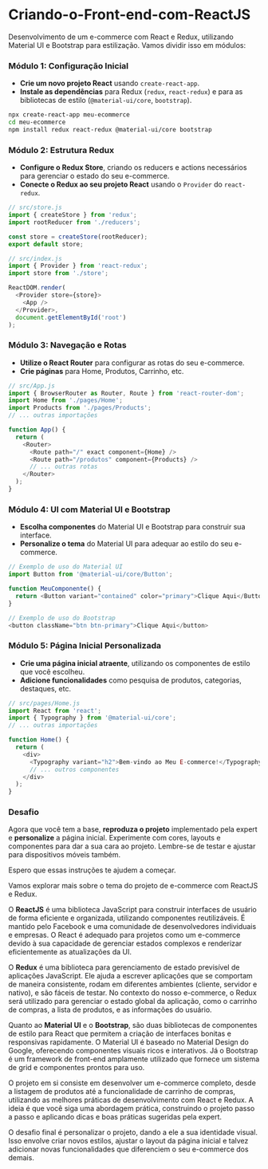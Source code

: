 # Criando-o-Front-end-com-ReactJS

Desenvolvimento de um e-commerce com React e Redux, utilizando Material UI e Bootstrap para estilização. Vamos dividir isso em módulos:

### Módulo 1: Configuração Inicial
- **Crie um novo projeto React** usando `create-react-app`.
- **Instale as dependências** para Redux (`redux`, `react-redux`) e para as bibliotecas de estilo (`@material-ui/core`, `bootstrap`).

```bash
npx create-react-app meu-ecommerce
cd meu-ecommerce
npm install redux react-redux @material-ui/core bootstrap
```

### Módulo 2: Estrutura Redux
- **Configure o Redux Store**, criando os reducers e actions necessários para gerenciar o estado do seu e-commerce.
- **Conecte o Redux ao seu projeto React** usando o `Provider` do `react-redux`.

```javascript
// src/store.js
import { createStore } from 'redux';
import rootReducer from './reducers';

const store = createStore(rootReducer);
export default store;

// src/index.js
import { Provider } from 'react-redux';
import store from './store';

ReactDOM.render(
  <Provider store={store}>
    <App />
  </Provider>,
  document.getElementById('root')
);
```

### Módulo 3: Navegação e Rotas
- **Utilize o React Router** para configurar as rotas do seu e-commerce.
- **Crie páginas** para Home, Produtos, Carrinho, etc.

```javascript
// src/App.js
import { BrowserRouter as Router, Route } from 'react-router-dom';
import Home from './pages/Home';
import Products from './pages/Products';
// ... outras importações

function App() {
  return (
    <Router>
      <Route path="/" exact component={Home} />
      <Route path="/produtos" component={Products} />
      // ... outras rotas
    </Router>
  );
}
```

### Módulo 4: UI com Material UI e Bootstrap
- **Escolha componentes** do Material UI e Bootstrap para construir sua interface.
- **Personalize o tema** do Material UI para adequar ao estilo do seu e-commerce.

```javascript
// Exemplo de uso do Material UI
import Button from '@material-ui/core/Button';

function MeuComponente() {
  return <Button variant="contained" color="primary">Clique Aqui</Button>;
}

// Exemplo de uso do Bootstrap
<button className="btn btn-primary">Clique Aqui</button>
```

### Módulo 5: Página Inicial Personalizada
- **Crie uma página inicial atraente**, utilizando os componentes de estilo que você escolheu.
- **Adicione funcionalidades** como pesquisa de produtos, categorias, destaques, etc.

```javascript
// src/pages/Home.js
import React from 'react';
import { Typography } from '@material-ui/core';
// ... outras importações

function Home() {
  return (
    <div>
      <Typography variant="h2">Bem-vindo ao Meu E-commerce!</Typography>
      // ... outros componentes
    </div>
  );
}
```

### Desafio
Agora que você tem a base, **reproduza o projeto** implementado pela expert e **personalize** a página inicial. Experimente com cores, layouts e componentes para dar a sua cara ao projeto. Lembre-se de testar e ajustar para dispositivos móveis também.

Espero que essas instruções te ajudem a começar. 

Vamos explorar mais sobre o tema do projeto de e-commerce com ReactJS e Redux.

O **ReactJS** é uma biblioteca JavaScript para construir interfaces de usuário de forma eficiente e organizada, utilizando componentes reutilizáveis. É mantido pelo Facebook e uma comunidade de desenvolvedores individuais e empresas. O React é adequado para projetos como um e-commerce devido à sua capacidade de gerenciar estados complexos e renderizar eficientemente as atualizações da UI.

O **Redux** é uma biblioteca para gerenciamento de estado previsível de aplicações JavaScript. Ele ajuda a escrever aplicações que se comportam de maneira consistente, rodam em diferentes ambientes (cliente, servidor e nativo), e são fáceis de testar. No contexto do nosso e-commerce, o Redux será utilizado para gerenciar o estado global da aplicação, como o carrinho de compras, a lista de produtos, e as informações do usuário.

Quanto ao **Material UI** e o **Bootstrap**, são duas bibliotecas de componentes de estilo para React que permitem a criação de interfaces bonitas e responsivas rapidamente. O Material UI é baseado no Material Design do Google, oferecendo componentes visuais ricos e interativos. Já o Bootstrap é um framework de front-end amplamente utilizado que fornece um sistema de grid e componentes prontos para uso.

O projeto em si consiste em desenvolver um e-commerce completo, desde a listagem de produtos até a funcionalidade de carrinho de compras, utilizando as melhores práticas de desenvolvimento com React e Redux. A ideia é que você siga uma abordagem prática, construindo o projeto passo a passo e aplicando dicas e boas práticas sugeridas pela expert.

O desafio final é personalizar o projeto, dando a ele a sua identidade visual. Isso envolve criar novos estilos, ajustar o layout da página inicial e talvez adicionar novas funcionalidades que diferenciem o seu e-commerce dos demais.
